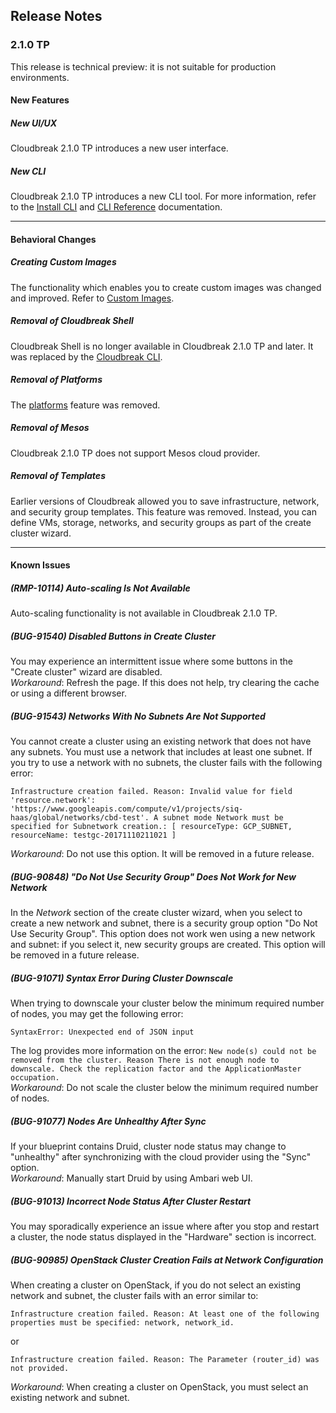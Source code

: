 ## Release Notes


### 2.1.0 TP 

This release is technical preview: it is not suitable for production environments.

#### New Features

##### New UI/UX

Cloudbreak 2.1.0 TP introduces a new user interface.



##### New CLI

Cloudbreak 2.1.0 TP introduces a new CLI tool. For more information, refer to the [Install CLI](cli-install.md) and [CLI Reference](cli-reference.md) documentation. 

____________________________


#### Behavioral Changes

##### Creating Custom Images 

The functionality which enables you to create custom images was changed and improved. Refer to  [Custom Images](images.md).


##### Removal of Cloudbreak Shell 

Cloudbreak Shell is no longer available in Cloudbreak 2.1.0 TP and later. It was replaced by the [Cloudbreak CLI](cli-install.md).


##### Removal of Platforms 

The [platforms](http://hortonworks.github.io/cloudbreak-docs/release-1.16.4/topologies/) feature was removed. 


##### Removal of Mesos 

Cloudbreak 2.1.0 TP does not support Mesos cloud provider.


##### Removal of Templates

Earlier versions of Cloudbreak allowed you to save infrastructure, network, and security group templates. This feature was removed. Instead, you can define VMs, storage, networks, and security groups as part of the create cluster wizard. 

____________________________________

#### Known Issues

##### (RMP-10114) Auto-scaling Is Not Available

Auto-scaling functionality is not available in Cloudbreak 2.1.0 TP. 


##### (BUG-91540) Disabled Buttons in Create Cluster

You may experience an intermittent issue where some buttons in the "Create cluster" wizard are disabled.  
*Workaround*: Refresh the page. If this does not help, try clearing the cache or using a different browser.  



##### (BUG-91543) Networks With No Subnets Are Not Supported 

You cannot create a cluster using an existing network that does not have any subnets. You must use a network that includes at least one subnet. If you try to use a network with no subnets, the cluster fails with the following error:

```
Infrastructure creation failed. Reason: Invalid value for field 'resource.network': 'https://www.googleapis.com/compute/v1/projects/siq-haas/global/networks/cbd-test'. A subnet mode Network must be specified for Subnetwork creation.: [ resourceType: GCP_SUBNET, resourceName: testgc-20171110211021 ]
```  
*Workaround*: Do not use this option. It will be removed in a future release.  



##### (BUG-90848) "Do Not Use Security Group" Does Not Work for New Network 

In the *Network* section of the create cluster wizard, when you select to create a new network and subnet, there is a security group option "Do Not Use Security Group". This option does not work wen using a new network and subnet: if you select it, new security groups are created. This option will be removed in a future release.



##### (BUG-91071) Syntax Error During Cluster Downscale

When trying to downscale your cluster below the minimum required number of nodes, you may get the following error:
 
```
SyntaxError: Unexpected end of JSON input
```

The log provides more information on the error: `New node(s) could not be removed from the cluster. Reason There is not enough node to downscale. Check the replication factor and the ApplicationMaster occupation.`  
*Workaround*: Do not scale the cluster below the minimum required number of nodes.  

[comment]: <> (Not sure what the minimum number of nodes is? One master and one worker?)



##### (BUG-91077) Nodes Are Unhealthy After Sync

If your blueprint contains Druid, cluster node status may change to "unhealthy" after synchronizing with the cloud provider using the "Sync" option.    
*Workaround*: Manually start Druid by using Ambari web UI.  



##### (BUG-91013) Incorrect Node Status After Cluster Restart 

You may sporadically experience an issue where after you stop and restart a cluster, the node status displayed in the "Hardware" section is incorrect.   

[comment]: <> (Not sure what the workaround is for BUG-91013?)

 

##### (BUG-90985) OpenStack Cluster Creation Fails at Network Configuration

When creating a cluster on OpenStack, if you do not select an existing network and subnet, the cluster fails with an error similar to:

```
Infrastructure creation failed. Reason: At least one of the following properties must be specified: network, network_id.
```
or

```
Infrastructure creation failed. Reason: The Parameter (router_id) was not provided.
```

*Workaround*: When creating a cluster on OpenStack, you must select an existing network and subnet. 





